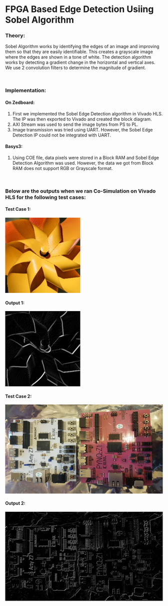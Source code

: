 # FPGA Based Edge Detection Usiing Sobel Algorithm

### Theory:
Sobel Algorithm works by identifying the edges of an image and improving them so that they are easily identifiable. This creates a grayscale image where the edges are shown in a tone of white. 
The detection algorithm works by detecting a gradient change in the horizontal and vertical axes. We use 2 convolution filters to determine the magnitude of gradient.

<br/>

### Implementation:
#### On Zedboard:
1. First we implemented the Sobel Edge Detection algorithm in Vivado HLS. The IP was then exported to Vivado and created the block diagram.
2. AXI Stream was used to send the image bytes from PS to PL.
3. Image transmission was tried using UART. However, the Sobel Edge Detection IP could not be integrated with UART.

#### Basys3:
1. Using COE file, data pixels were stored in a Block RAM and Sobel Edge Detection Algorithm was used. However, the data we got from Block RAM does not support RGB or Grayscale format.

<br/>

### Below are the outputs when we ran Co-Simulation on Vivado HLS for the following test cases:
#### Test Case 1:
![alt text](https://github.com/Oishi-Seth/FPGA-based-edge-detection-/blob/main/Test_images/test_1.bmp)
#### Output 1:
![alt text](https://github.com/Oishi-Seth/FPGA-based-edge-detection-/blob/main/Result_images/op_1.bmp)
#### Test Case 2:
![alt text](https://github.com/Oishi-Seth/FPGA-based-edge-detection-/blob/main/Test_images/test_2.bmp)
#### Output 2:
![alt text](https://github.com/Oishi-Seth/FPGA-based-edge-detection-/blob/main/Result_images/op_2.bmp)
